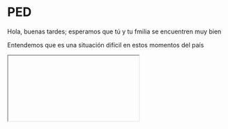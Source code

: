 # PED

Hola, buenas tardes; esperamos que tú y tu fmilia se encuentren muy bien

Entendemos que es una situación difícil en estos momentos del país

<iframe href= "VID-20210201-WA0029.mp4"

